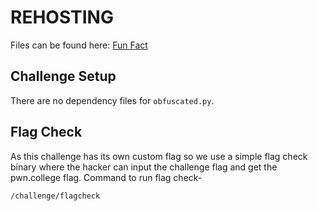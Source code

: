 # REHOSTING

Files can be found here: [Fun Fact](https://github.com/BYU-CSA/BYUCTF-2022/tree/main/reverse-engineering/fun-fact)

## Challenge Setup
There are no dependency files for `obfuscated.py`.

## Flag Check

As this challenge has its own custom flag so we use a simple flag check binary where the hacker can input the challenge flag and get the pwn.college flag. Command to run flag check-
```
/challenge/flagcheck
```